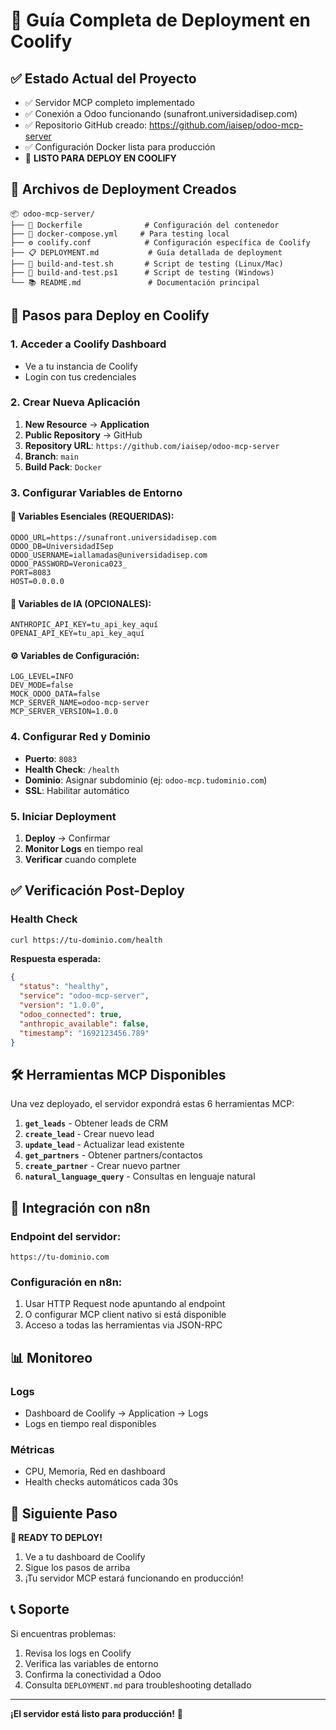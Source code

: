 # 🚀 Guía Completa de Deployment en Coolify

## ✅ Estado Actual del Proyecto

- ✅ Servidor MCP completo implementado
- ✅ Conexión a Odoo funcionando (sunafront.universidadisep.com)
- ✅ Repositorio GitHub creado: https://github.com/iaisep/odoo-mcp-server
- ✅ Configuración Docker lista para producción
- 🔄 **LISTO PARA DEPLOY EN COOLIFY**

## 📁 Archivos de Deployment Creados

```
📦 odoo-mcp-server/
├── 🐳 Dockerfile              # Configuración del contenedor
├── 🐳 docker-compose.yml     # Para testing local
├── ⚙️ coolify.conf            # Configuración específica de Coolify  
├── 📋 DEPLOYMENT.md           # Guía detallada de deployment
├── 🔧 build-and-test.sh       # Script de testing (Linux/Mac)
├── 🔧 build-and-test.ps1      # Script de testing (Windows)
└── 📚 README.md               # Documentación principal
```

## 🚀 Pasos para Deploy en Coolify

### 1. Acceder a Coolify Dashboard
- Ve a tu instancia de Coolify
- Login con tus credenciales

### 2. Crear Nueva Aplicación
1. **New Resource** → **Application**
2. **Public Repository** → GitHub
3. **Repository URL**: `https://github.com/iaisep/odoo-mcp-server`
4. **Branch**: `main`
5. **Build Pack**: `Docker`

### 3. Configurar Variables de Entorno

#### 🔑 Variables Esenciales (REQUERIDAS):
```env
ODOO_URL=https://sunafront.universidadisep.com
ODOO_DB=UniversidadISep  
ODOO_USERNAME=iallamadas@universidadisep.com
ODOO_PASSWORD=Veronica023_
PORT=8083
HOST=0.0.0.0
```

#### 🤖 Variables de IA (OPCIONALES):
```env
ANTHROPIC_API_KEY=tu_api_key_aquí
OPENAI_API_KEY=tu_api_key_aquí
```

#### ⚙️ Variables de Configuración:
```env
LOG_LEVEL=INFO
DEV_MODE=false
MOCK_ODOO_DATA=false
MCP_SERVER_NAME=odoo-mcp-server
MCP_SERVER_VERSION=1.0.0
```

### 4. Configurar Red y Dominio
- **Puerto**: `8083`
- **Health Check**: `/health`
- **Dominio**: Asignar subdominio (ej: `odoo-mcp.tudominio.com`)
- **SSL**: Habilitar automático

### 5. Iniciar Deployment
1. **Deploy** → Confirmar
2. **Monitor Logs** en tiempo real
3. **Verificar** cuando complete

## ✅ Verificación Post-Deploy

### Health Check
```bash
curl https://tu-dominio.com/health
```

**Respuesta esperada:**
```json
{
  "status": "healthy",
  "service": "odoo-mcp-server", 
  "version": "1.0.0",
  "odoo_connected": true,
  "anthropic_available": false,
  "timestamp": "1692123456.789"
}
```

## 🛠️ Herramientas MCP Disponibles

Una vez deployado, el servidor expondrá estas 6 herramientas MCP:

1. **`get_leads`** - Obtener leads de CRM
2. **`create_lead`** - Crear nuevo lead
3. **`update_lead`** - Actualizar lead existente
4. **`get_partners`** - Obtener partners/contactos
5. **`create_partner`** - Crear nuevo partner
6. **`natural_language_query`** - Consultas en lenguaje natural

## 🔗 Integración con n8n

### Endpoint del servidor:
```
https://tu-dominio.com
```

### Configuración en n8n:
1. Usar HTTP Request node apuntando al endpoint
2. O configurar MCP client nativo si está disponible
3. Acceso a todas las herramientas via JSON-RPC

## 📊 Monitoreo

### Logs
- Dashboard de Coolify → Application → Logs
- Logs en tiempo real disponibles

### Métricas
- CPU, Memoria, Red en dashboard
- Health checks automáticos cada 30s

## 🎯 Siguiente Paso

**🚀 READY TO DEPLOY!**

1. Ve a tu dashboard de Coolify
2. Sigue los pasos de arriba
3. ¡Tu servidor MCP estará funcionando en producción!

## 📞 Soporte

Si encuentras problemas:
1. Revisa los logs en Coolify
2. Verifica las variables de entorno
3. Confirma la conectividad a Odoo
4. Consulta `DEPLOYMENT.md` para troubleshooting detallado

---
**¡El servidor está listo para producción!** 🎉
